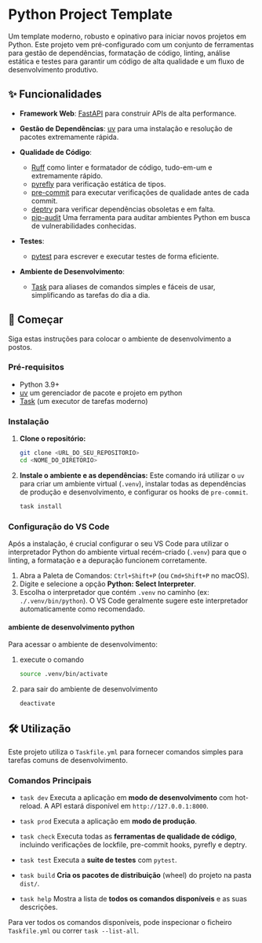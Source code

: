 # Python Project Template

Um template moderno, robusto e opinativo para iniciar novos projetos em Python.
Este projeto vem pré-configurado com um conjunto de ferramentas para gestão de
dependências, formatação de código, linting, análise estática e testes para garantir
um código de alta qualidade e um fluxo de desenvolvimento produtivo.

## ✨ Funcionalidades

- **Framework Web**: [FastAPI](https://fastapi.tiangolo.com/) para construir APIs
  de alta performance.
- **Gestão de Dependências**: [uv](https://github.com/astral-sh/uv) para uma instalação
  e resolução de pacotes extremamente rápida.
- **Qualidade de Código**:

  - [Ruff](https://github.com/astral-sh/ruff) como linter e formatador de código,
    tudo-em-um e extremamente rápido.
  - [pyrefly](https://pyrefly.org/) para verificação estática de tipos.
  - [pre-commit](https://pre-commit.com/) para executar verificações de qualidade
    antes de cada commit.
  - [deptry](https://github.com/fpgmaas/deptry) para verificar dependências obsoletas
    e em falta.
  - [pip-audit](https://pypi.org/project/pip-audit/) Uma ferramenta para
    auditar ambientes Python em busca de vulnerabilidades conhecidas.

- **Testes**:
  - [pytest](https://docs.pytest.org/) para escrever e executar testes de forma
    eficiente.
- **Ambiente de Desenvolvimento**:
  - [Task](https://taskfile.dev/) para aliases de comandos simples e fáceis de usar,
    simplificando as tarefas do dia a dia.

## 🚀 Começar

Siga estas instruções para colocar o ambiente de desenvolvimento a postos.

### Pré-requisitos

- Python 3.9+
- [uv](https://docs.astral.sh/uv/getting-started/installation/) um gerenciador de
  pacote e projeto em python
- [Task](https://taskfile.dev/installation/) (um executor de tarefas moderno)

### Instalação

1. **Clone o repositório:**

   ```sh
   git clone <URL_DO_SEU_REPOSITORIO>
   cd <NOME_DO_DIRETORIO>
   ```

2. **Instale o ambiente e as dependências:**
   Este comando irá utilizar o `uv` para criar um ambiente virtual (`.venv`), instalar
   todas as dependências de produção e desenvolvimento, e configurar os hooks de
   `pre-commit`.

   ```sh
   task install
   ```

### Configuração do VS Code

Após a instalação, é crucial configurar o seu VS Code para utilizar o interpretador
Python do ambiente virtual recém-criado (`.venv`) para que o linting, a formatação
e a depuração funcionem corretamente.

1. Abra a Paleta de Comandos: `Ctrl+Shift+P` (ou `Cmd+Shift+P` no macOS).
2. Digite e selecione a opção **Python: Select Interpreter**.
3. Escolha o interpretador que contém `.venv` no caminho (ex: `./.venv/bin/python`).
   O VS Code geralmente sugere este interpretador automaticamente como recomendado.

#### ambiente de desenvolvimento python

Para acessar o ambiente de desenvolvimento:

1. execute o comando

   ```sh
   source .venv/bin/activate
   ```

2. para sair do ambiente de desenvolvimento

   ```sh
   deactivate
   ```

## 🛠️ Utilização

Este projeto utiliza o `Taskfile.yml` para fornecer comandos simples para tarefas
comuns de desenvolvimento.

### Comandos Principais

- `task dev`
  Executa a aplicação em **modo de desenvolvimento** com hot-reload. A API estará
  disponível em `http://127.0.0.1:8000`.

- `task prod`
  Executa a aplicação em **modo de produção**.

- `task check`
  Executa todas as **ferramentas de qualidade de código**, incluindo verificações
  de lockfile, pre-commit hooks, pyrefly e deptry.

- `task test`
  Executa a **suite de testes** com `pytest`.

- `task build`
  **Cria os pacotes de distribuição** (wheel) do projeto na pasta `dist/`.

- `task help`
  Mostra a lista de **todos os comandos disponíveis** e as suas descrições.

Para ver todos os comandos disponíveis, pode inspecionar o ficheiro `Taskfile.yml`
ou correr `task --list-all`.
